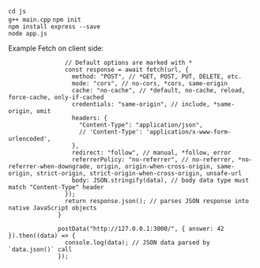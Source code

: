```cd js```  
```g++ main.cpp```
```npm init```  
```npm install express --save```  
```node app.js```

Example Fetch on client side:

```async function postData(url = "", data = {}) {
                // Default options are marked with *
                const response = await fetch(url, {
                  method: "POST", // *GET, POST, PUT, DELETE, etc.
                  mode: "cors", // no-cors, *cors, same-origin
                  cache: "no-cache", // *default, no-cache, reload, force-cache, only-if-cached
                  credentials: "same-origin", // include, *same-origin, omit
                  headers: {
                    "Content-Type": "application/json",
                    // 'Content-Type': 'application/x-www-form-urlencoded',
                  },
                  redirect: "follow", // manual, *follow, error
                  referrerPolicy: "no-referrer", // no-referrer, *no-referrer-when-downgrade, origin, origin-when-cross-origin, same-origin, strict-origin, strict-origin-when-cross-origin, unsafe-url
                  body: JSON.stringify(data), // body data type must match "Content-Type" header
                });
                return response.json(); // parses JSON response into native JavaScript objects
              }
              
              postData("http://127.0.0.1:3000/", { answer: 42 }).then((data) => {
                console.log(data); // JSON data parsed by `data.json()` call
              });
```